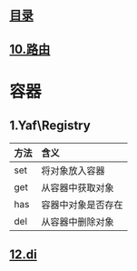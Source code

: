 ## [目录](https://github.com/yuncopy/yafr/blob/master/docs/index.md)

## [10.路由](https://github.com/yuncopy/yafr/blob/master/docs/yaf/10.路由.md)

# 容器

## 1.Yaf\Registry

|方法|含义|
|:--|:--|
|set|将对象放入容器|
|get|从容器中获取对象|
|has|容器中对象是否存在|
|del|从容器中删除对象|

## [12.di](https://github.com/yuncopy/yafr/blob/master/docs/yaf/12.di.md)






